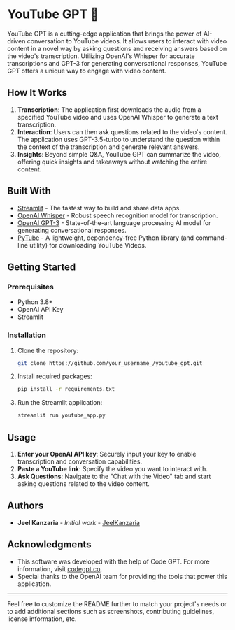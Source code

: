 
# YouTube GPT 🤖

YouTube GPT is a cutting-edge application that brings the power of AI-driven conversation to YouTube videos. It allows users to interact with video content in a novel way by asking questions and receiving answers based on the video's transcription. Utilizing OpenAI's Whisper for accurate transcriptions and GPT-3 for generating conversational responses, YouTube GPT offers a unique way to engage with video content.

## How It Works

1. **Transcription**: The application first downloads the audio from a specified YouTube video and uses OpenAI Whisper to generate a text transcription.
2. **Interaction**: Users can then ask questions related to the video's content. The application uses GPT-3.5-turbo to understand the question within the context of the transcription and generate relevant answers.
3. **Insights**: Beyond simple Q&A, YouTube GPT can summarize the video, offering quick insights and takeaways without watching the entire content.

## Built With

- [Streamlit](https://streamlit.io/) - The fastest way to build and share data apps.
- [OpenAI Whisper](https://openai.com/blog/whisper/) - Robust speech recognition model for transcription.
- [OpenAI GPT-3](https://openai.com/api/) - State-of-the-art language processing AI model for generating conversational responses.
- [PyTube](https://pytube.io/en/latest/) - A lightweight, dependency-free Python library (and command-line utility) for downloading YouTube Videos.

## Getting Started

### Prerequisites

- Python 3.8+
- OpenAI API Key
- Streamlit

### Installation

1. Clone the repository:
   ```sh
   git clone https://github.com/your_username_/youtube_gpt.git
   ```
2. Install required packages:
   ```sh
   pip install -r requirements.txt
   ```
3. Run the Streamlit application:
   ```sh
   streamlit run youtube_app.py
   ```

## Usage

1. **Enter your OpenAI API key**: Securely input your key to enable transcription and conversation capabilities.
2. **Paste a YouTube link**: Specify the video you want to interact with.
3. **Ask Questions**: Navigate to the "Chat with the Video" tab and start asking questions related to the video content.

## Authors

- **Jeel Kanzaria** - *Initial work* - [JeelKanzaria](https://linkedin.com/in/jeel-kanzaria)

## Acknowledgments

- This software was developed with the help of Code GPT. For more information, visit [codegpt.co](https://codegpt.co).
- Special thanks to the OpenAI team for providing the tools that power this application.

---

Feel free to customize the README further to match your project's needs or to add additional sections such as screenshots, contributing guidelines, license information, etc.

